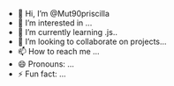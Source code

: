 - 👋 Hi, I’m @Mut90priscilla
- 👀 I’m interested in ...
- 🌱 I’m currently learning .js..
- 💞️ I’m looking to collaborate on projects...
- 📫 How to reach me ...
- 😄 Pronouns: ...
- ⚡ Fun fact: ...

<!---
Mut90priscilla/Mut90priscilla is a ✨ special ✨ repository because its `README.md` (this file) appears on your GitHub profile.
You can click the Preview link to take a look at your changes.
--->
